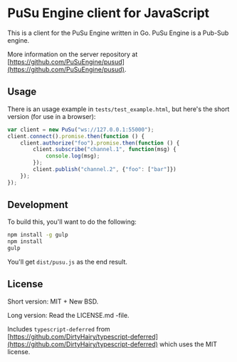# PuSu Engine client for JavaScript

This is a client for the PuSu Engine written in Go. PuSu Engine is a Pub-Sub engine.

More information on the server repository at [https://github.com/PuSuEngine/pusud](https://github.com/PuSuEngine/pusud).


## Usage

There is an usage example in `tests/test_example.html`, but here's the short
version (for use in a browser):

```javascript
var client = new PuSu("ws://127.0.0.1:55000");
client.connect().promise.then(function () {
    client.authorize("foo").promise.then(function () {
        client.subscribe("channel.1", function(msg) {
            console.log(msg);
        });
        client.publish("channel.2", {"foo": ["bar"]})
    });
});
```

## Development

To build this, you'll want to do the following:

```bash
npm install -g gulp
npm install
gulp
```

You'll get `dist/pusu.js` as the end result.


## License

Short version: MIT + New BSD.

Long version: Read the LICENSE.md -file.

Includes `typescript-deferred` from [https://github.com/DirtyHairy/typescript-deferred](https://github.com/DirtyHairy/typescript-deferred) which uses the MIT license.
